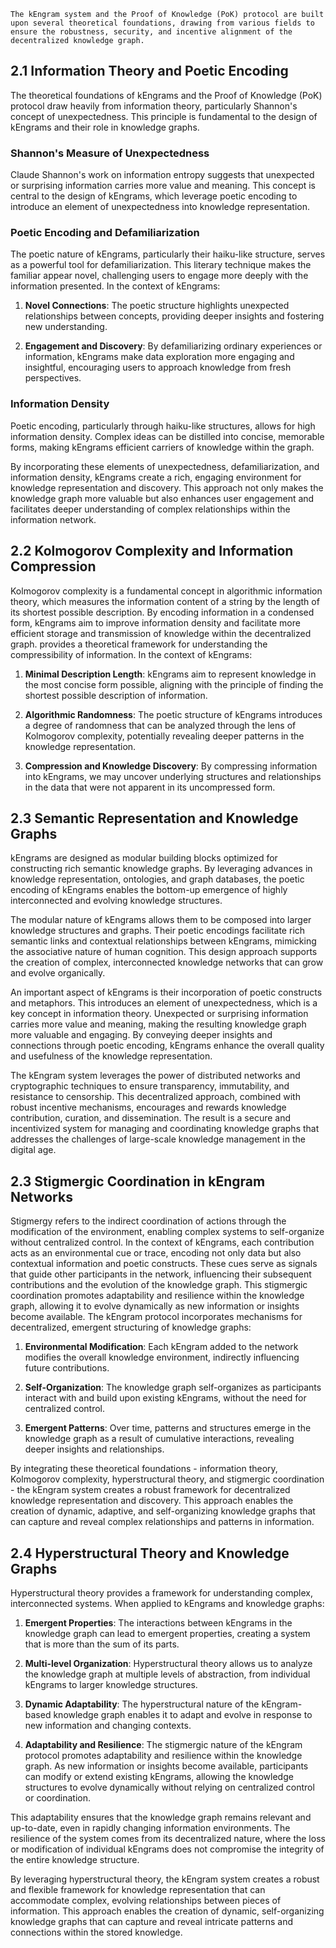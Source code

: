 
    The kEngram system and the Proof of Knowledge (PoK) protocol are built upon several theoretical foundations, drawing from various fields to ensure the robustness, security, and incentive alignment of the decentralized knowledge graph.
## 2.1 Information Theory and Poetic Encoding

The theoretical foundations of kEngrams and the Proof of Knowledge (PoK) protocol draw heavily from information theory, particularly Shannon's concept of unexpectedness. This principle is fundamental to the design of kEngrams and their role in knowledge graphs.

### Shannon's Measure of Unexpectedness

Claude Shannon's work on information entropy suggests that unexpected or surprising information carries more value and meaning. This concept is central to the design of kEngrams, which leverage poetic encoding to introduce an element of unexpectedness into knowledge representation.

### Poetic Encoding and Defamiliarization

The poetic nature of kEngrams, particularly their haiku-like structure, serves as a powerful tool for defamiliarization. This literary technique makes the familiar appear novel, challenging users to engage more deeply with the information presented. In the context of kEngrams:

1. **Novel Connections**: The poetic structure highlights unexpected relationships between concepts, providing deeper insights and fostering new understanding.
    
2. **Engagement and Discovery**: By defamiliarizing ordinary experiences or information, kEngrams make data exploration more engaging and insightful, encouraging users to approach knowledge from fresh perspectives.
    

### Information Density

Poetic encoding, particularly through haiku-like structures, allows for high information density. Complex ideas can be distilled into concise, memorable forms, making kEngrams efficient carriers of knowledge within the graph.

By incorporating these elements of unexpectedness, defamiliarization, and information density, kEngrams create a rich, engaging environment for knowledge representation and discovery. This approach not only makes the knowledge graph more valuable but also enhances user engagement and facilitates deeper understanding of complex relationships within the information network.

## 2.2 Kolmogorov Complexity and Information Compression

Kolmogorov complexity is a fundamental concept in algorithmic information theory, which measures the information content of a string by the length of its shortest possible description. By encoding information in a condensed form, kEngrams aim to improve information density and facilitate more efficient storage and transmission of knowledge within the decentralized graph. provides a theoretical framework for understanding the compressibility of information. In the context of kEngrams:

1. **Minimal Description Length**: kEngrams aim to represent knowledge in the most concise form possible, aligning with the principle of finding the shortest possible description of information.
    
2. **Algorithmic Randomness**: The poetic structure of kEngrams introduces a degree of randomness that can be analyzed through the lens of Kolmogorov complexity, potentially revealing deeper patterns in the knowledge representation.
    
3. **Compression and Knowledge Discovery**: By compressing information into kEngrams, we may uncover underlying structures and relationships in the data that were not apparent in its uncompressed form.

## 2.3 Semantic Representation and Knowledge Graphs

kEngrams are designed as modular building blocks optimized for constructing rich semantic knowledge graphs. By leveraging advances in knowledge representation, ontologies, and graph databases, the poetic encoding of kEngrams enables the bottom-up emergence of highly interconnected and evolving knowledge structures.

The modular nature of kEngrams allows them to be composed into larger knowledge structures and graphs. Their poetic encodings facilitate rich semantic links and contextual relationships between kEngrams, mimicking the associative nature of human cognition. This design approach supports the creation of complex, interconnected knowledge networks that can grow and evolve organically.

An important aspect of kEngrams is their incorporation of poetic constructs and metaphors. This introduces an element of unexpectedness, which is a key concept in information theory. Unexpected or surprising information carries more value and meaning, making the resulting knowledge graph more valuable and engaging. By conveying deeper insights and connections through poetic encoding, kEngrams enhance the overall quality and usefulness of the knowledge representation.

The kEngram system leverages the power of distributed networks and cryptographic techniques to ensure transparency, immutability, and resistance to censorship. This decentralized approach, combined with robust incentive mechanisms, encourages and rewards knowledge contribution, curation, and dissemination. The result is a secure and incentivized system for managing and coordinating knowledge graphs that addresses the challenges of large-scale knowledge management in the digital age.

## 2.3 Stigmergic Coordination in kEngram Networks

Stigmergy refers to the indirect coordination of actions through the modification of the environment, enabling complex systems to self-organize without centralized control. In the context of kEngrams, each contribution acts as an environmental cue or trace, encoding not only data but also contextual information and poetic constructs. These cues serve as signals that guide other participants in the network, influencing their subsequent contributions and the evolution of the knowledge graph. This stigmergic coordination promotes adaptability and resilience within the knowledge graph, allowing it to evolve dynamically as new information or insights become available. The kEngram protocol incorporates mechanisms for decentralized, emergent structuring of knowledge graphs:

1. **Environmental Modification**: Each kEngram added to the network modifies the overall knowledge environment, indirectly influencing future contributions.
    
2. **Self-Organization**: The knowledge graph self-organizes as participants interact with and build upon existing kEngrams, without the need for centralized control.
    
3. **Emergent Patterns**: Over time, patterns and structures emerge in the knowledge graph as a result of cumulative interactions, revealing deeper insights and relationships.
    

By integrating these theoretical foundations - information theory, Kolmogorov complexity, hyperstructural theory, and stigmergic coordination - the kEngram system creates a robust framework for decentralized knowledge representation and discovery. This approach enables the creation of dynamic, adaptive, and self-organizing knowledge graphs that can capture and reveal complex relationships and patterns in information.
## 2.4 Hyperstructural Theory and Knowledge Graphs

Hyperstructural theory provides a framework for understanding complex, interconnected systems. When applied to kEngrams and knowledge graphs:

1. **Emergent Properties**: The interactions between kEngrams in the knowledge graph can lead to emergent properties, creating a system that is more than the sum of its parts.

2. **Multi-level Organization**: Hyperstructural theory allows us to analyze the knowledge graph at multiple levels of abstraction, from individual kEngrams to larger knowledge structures.

3. **Dynamic Adaptability**: The hyperstructural nature of the kEngram-based knowledge graph enables it to adapt and evolve in response to new information and changing contexts.

4. **Adaptability and Resilience**: The stigmergic nature of the kEngram protocol promotes adaptability and resilience within the knowledge graph. As new information or insights become available, participants can modify or extend existing kEngrams, allowing the knowledge structures to evolve dynamically without relying on centralized control or coordination.

This adaptability ensures that the knowledge graph remains relevant and up-to-date, even in rapidly changing information environments. The resilience of the system comes from its decentralized nature, where the loss or modification of individual kEngrams does not compromise the integrity of the entire knowledge structure.

By leveraging hyperstructural theory, the kEngram system creates a robust and flexible framework for knowledge representation that can accommodate complex, evolving relationships between pieces of information. This approach enables the creation of dynamic, self-organizing knowledge graphs that can capture and reveal intricate patterns and connections within the stored knowledge.
    




